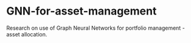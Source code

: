 # GNN-for-asset-management
Research on use of Graph Neural Networks for portfolio management - asset allocation.

